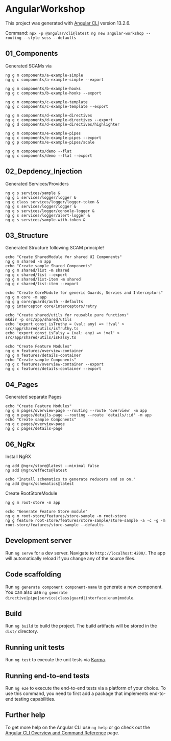 # AngularWorkshop

This project was generated with [Angular CLI](https://github.com/angular/angular-cli) version 13.2.6.

Command: `npx -p @angular/cli@latest ng new angular-workshop --routing --style scss --defaults`

## 01_Components

Generated SCAMs via

```shell
ng g m components/a-example-simple
ng g c components/a-example-simple --export

ng g m components/b-example-hooks
ng g c components/b-example-hooks --export

ng g m components/c-example-template
ng g c components/c-example-template --export

ng g m components/d-example-directives
ng g c components/d-example-directives --export
ng g d components/d-example-directives/highlighter

ng g m components/e-example-pipes
ng g c components/e-example-pipes --export
ng g p components/e-example-pipes/scale

ng g m components/demo --flat
ng g c components/demo --flat --export
```

## 02_Depdency_Injection

Generated Services/Providers

```shell
ng g s services/sample &
ng g i services/logger/logger &
ng g class services/logger/logger-token &
ng g s services/logger/logger &
ng g s services/logger/console-logger &
ng g s services/logger/alert-logger &
ng g s services/sample-with-token &

```

## 03_Structure

Generated Structure following SCAM principle!

```shell
echo "Create SharedModule for shared UI Components"
ng g m shared -m app
echo "Create sample Shared Components"
ng g m shared/list -m shared
ng g c shared/list --export
ng g m shared/list-item -m shared
ng g c shared/list-item --export

echo "Create CoreModule for generic Guards, Servies and Interceptors"
ng g m core -m app
ng g g core/guards/auth --defaults
ng g interceptor core/interceptors/retry

echo "Create shared/utils for reusable pure functions"
mkdir -p src/app/shared/utils
echo 'export const isTruthy = (val: any) => !!val' > src/app/shared/utils/isTruthy.ts
echo 'export const isFalsy = (val: any) => !val' > src/app/shared/utils/isFalsy.ts

echo "Create Feature Modules"
ng g m features/overview-container
ng g m features/details-container
echo "Create sample Components"
ng g c features/overview-container --export
ng g c features/details-container --export
```

## 04_Pages

Generated separate Pages

```shell
echo "Create Feature Modules"
ng g m pages/overview-page --routing --route 'overview' -m app
ng g m pages/details-page --routing --route 'details/:id' -m app
echo "Create sample Components"
ng g c pages/overview-page
ng g c pages/details-page
```

## 06_NgRx

Install NgRX

```shell
ng add @ngrx/store@latest --minimal false
ng add @ngrx/effects@latest

echo "Install schematics to generate reducers and so on."
ng add @ngrx/schematics@latest
```

Create RootStoreModule

```shell
ng g m root-store -m app

echo "Generate Feature Store module"
ng g m root-store/features/store-sample -m root-store
ng g feature root-store/features/store-sample/store-sample -a -c -g -m root-store/features/store-sample --defaults
```

## Development server

Run `ng serve` for a dev server. Navigate to `http://localhost:4200/`. The app will automatically reload if you change any of the source files.

## Code scaffolding

Run `ng generate component component-name` to generate a new component. You can also use `ng generate directive|pipe|service|class|guard|interface|enum|module`.

## Build

Run `ng build` to build the project. The build artifacts will be stored in the `dist/` directory.

## Running unit tests

Run `ng test` to execute the unit tests via [Karma](https://karma-runner.github.io).

## Running end-to-end tests

Run `ng e2e` to execute the end-to-end tests via a platform of your choice. To use this command, you need to first add a package that implements end-to-end testing capabilities.

## Further help

To get more help on the Angular CLI use `ng help` or go check out the [Angular CLI Overview and Command Reference](https://angular.io/cli) page.
